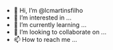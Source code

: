- 👋 Hi, I’m @lcmartinsfilho
- 👀 I’m interested in ...
- 🌱 I’m currently learning ...
- 💞️ I’m looking to collaborate on ...
- 📫 How to reach me ...

<!---
lcmartinsfilho/lcmartinsfilho is a ✨ special ✨ repository because its `README.md` (this file) appears on your GitHub profile.
You can click the Preview link to take a look at your changes.
--->
